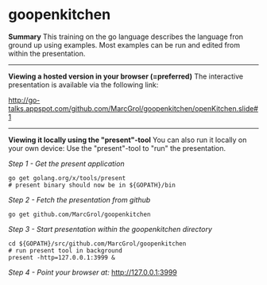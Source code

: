 # goopenkitchen

**Summary**
This training on the go language describes the language fron ground up using examples.
Most examples can be run and edited from within the presentation.

---

**Viewing a hosted version in your browser (=preferred)**
The interactive presentation is available via the following link:

http://go-talks.appspot.com/github.com/MarcGrol/goopenkitchen/openKitchen.slide#1

---

**Viewing it locally using the "present"-tool**
You can also run it locally on your own device:
Use the "present"-tool to "run" the presentation.

*Step 1 - Get the present application*

    go get golang.org/x/tools/present
    # present binary should now be in ${GOPATH}/bin 


*Step 2 - Fetch the presentation from github*

    go get github.com/MarcGrol/goopenkitchen

*Step 3 - Start presentation within the goopenkitchen directory*

    cd ${GOPATH}/src/github.com/MarcGrol/goopenkitchen
    # run present tool in background
    present -http=127.0.0.1:3999 &

*Step 4 - Point your browser at:*
http://127.0.0.1:3999


